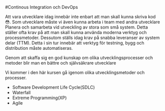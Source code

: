 #Continous Integration och DevOps

Att vara utvecklare idag innebär inte enbart att man skall kunna skriva kod😳.
Som utvecklare måste vi även kunna arbeta i team med andra utvecklare
Planera och samarbeta vid utveckling av stora som små system.
Detta ställer ofta krav på att man skall kunna använda moderna verktyg och processmetoder.
Dessutom ställs idag krav på snabba leveranser av system delar (TTM).
Detta i sin tur innebär att verktyg för testning, bygg och distribution måste automatiseras.

Genom att skaffa sig en god kunskap om olika utvecklingsprocesser och metoder blir man en bättre och självsäkrare utvecklare

Vi kommer i den här kursen gå igenom olika utvecklingsmetoder och processer.

- Software Development Life Cycle(SDLC)
- Waterfall
- Extreme Programming(XP)
- Agile
